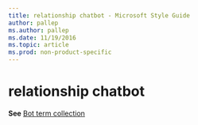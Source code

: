```yaml
---
title: relationship chatbot - Microsoft Style Guide
author: pallep
ms.author: pallep
ms.date: 11/19/2016
ms.topic: article
ms.prod: non-product-specific
---
```


# relationship chatbot

**See** [Bot term collection](/style-guide/a-z-word-list-term-collections/b/bot-terms.md)
